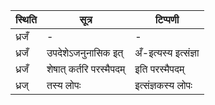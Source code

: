 | स्थिति | सूत्र | टिप्पणी |
| ----- | ------- | ------ |
| ध्रजँ | - | - |
| ध्रजँ | उपदेशेऽजनुनासिक इत् | अँ-इत्यस्य इत्संज्ञा |
| ध्रजँ | शेषात् कर्तरि परस्मैपदम् | इति परस्मैपदम् |
| ध्रज् | तस्य लोपः | इत्संज्ञकस्य लोपः |

